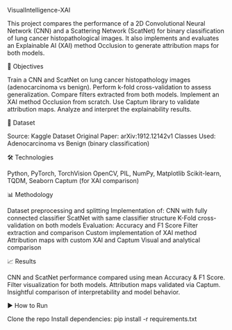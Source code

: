 VisualIntelligence-XAI

This project compares the performance of a 2D Convolutional Neural Network (CNN) and a Scattering Network (ScatNet) for binary classification of lung cancer histopathological images. It also implements and evaluates an Explainable AI (XAI) method Occlusion to generate attribution maps for both models.

🎯 Objectives

Train a CNN and ScatNet on lung cancer histopathology images (adenocarcinoma vs benign).
Perform k-fold cross-validation to assess generalization.
Compare filters extracted from both models.
Implement an XAI method Occlusion from scratch.
Use Captum library to validate attribution maps.
Analyze and interpret the explainability results.

📁 Dataset

Source: Kaggle Dataset
Original Paper: arXiv:1912.12142v1
Classes Used: Adenocarcinoma vs Benign (binary classification)

🛠️ Technologies

Python, PyTorch, TorchVision
OpenCV, PIL, NumPy, Matplotlib
Scikit-learn, TQDM, Seaborn
Captum (for XAI comparison)

📊 Methodology

Dataset preprocessing and splitting
Implementation of:
CNN with fully connected classifier
ScatNet with same classifier structure
K-Fold cross-validation on both models
Evaluation: Accuracy and F1 Score
Filter extraction and comparison
Custom implementation of XAI method
Attribution maps with custom XAI and Captum
Visual and analytical comparison

📈 Results

CNN and ScatNet performance compared using mean Accuracy & F1 Score.
Filter visualization for both models.
Attribution maps validated via Captum.
Insightful comparison of interpretability and model behavior.

▶️ How to Run

Clone the repo
Install dependencies:
pip install -r requirements.txt
